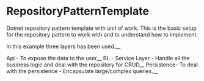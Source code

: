 # RepositoryPatternTemplate
Dotnet repository pattern template with unit of work.
This is the basic setup for the repository pattern to work with and to understand how to implement.

In this example three layers has been used.__

Api - To expose the data to the user__
BL - Service Layer - Handle all the business logic and deal with the repository for CRUD__
Persistence- To deal with the persistence - Encapsulate large/complex queries.__
